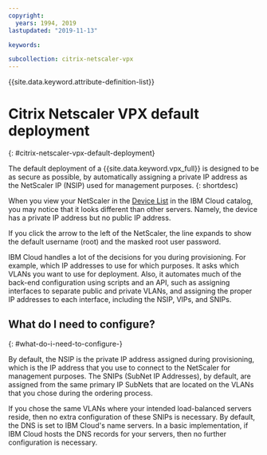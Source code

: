 ```yaml
---
copyright:
  years: 1994, 2019
lastupdated: "2019-11-13"

keywords:

subcollection: citrix-netscaler-vpx
---
```


{{site.data.keyword.attribute-definition-list}}

# Citrix Netscaler VPX default deployment
{: #citrix-netscaler-vpx-default-deployment}

The default deployment of a {{site.data.keyword.vpx_full}} is designed to be as secure as possible, by automatically assigning a private IP address as the NetScaler IP (NSIP) used for management purposes.
{: shortdesc)

When you view your NetScaler in the [Device List](/docs/citrix-netscaler-vpx?topic=citrix-netscaler-vpx-managing-your-citrix-netscaler-vpx#locating-netscaler-details-in-the-customer-portal) in the IBM Cloud catalog, you may notice that it looks different than other servers. Namely, the device has a private IP address but no public IP address.

If you click the arrow to the left of the NetScaler, the line expands to show the default username (root) and the masked root user password.

IBM Cloud handles a lot of the decisions for you during provisioning. For example, which IP addresses to use for which purposes. It asks which VLANs you want to use for deployment. Also, it automates much of the back-end configuration using scripts and an API, such as assigning interfaces to separate public and private VLANs, and assigning the proper IP addresses to each interface, including the NSIP, VIPs, and SNIPs.

## What do I need to configure?
{: #what-do-i-need-to-configure-}

By default, the NSIP is the private IP address assigned during provisioning, which is the IP address that you use to connect to the NetScaler for management purposes. The SNIPs (SubNet IP Addresses), by default, are assigned from the same primary IP SubNets that are located on the VLANs that you chose during the ordering process.

If you chose the same VLANs where your intended load-balanced servers reside, then no extra configuration of these SNIPs is necessary. By default, the DNS is set to IBM Cloud's name servers. In a basic implementation, if IBM Cloud hosts the DNS records for your servers, then no further configuration is necessary.
